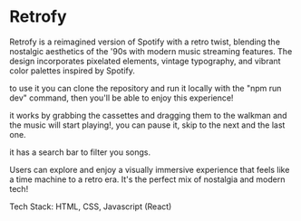 # Retrofy

Retrofy is a reimagined version of Spotify with a retro twist, blending the nostalgic aesthetics of the '90s with modern music streaming features. The design incorporates pixelated elements, vintage typography, and vibrant color palettes inspired by Spotify.

to use it you can clone the repository and run it locally with the "npm run dev" command, then you'll be able to enjoy this experience!

it works by grabbing the cassettes and dragging them to the walkman and the music will start playing!, you can pause it, skip to the next and the last one.

it  has a search bar to filter you songs.

Users can explore and enjoy a visually immersive experience that feels like a time machine to a retro era. It's the perfect mix of nostalgia and modern tech!

Tech Stack: HTML, CSS, Javascript (React)
